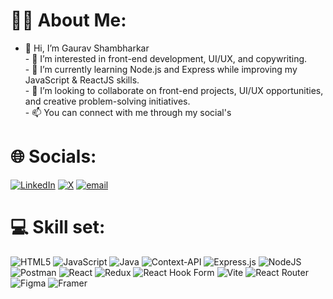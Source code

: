 <!---👋 Hi, I’m @GauravShambharkar
- 👀 I’m highly interested in front-end development, UI/UX.
- 🌱 I’m currently learning MongoDB  while improving my JavaScript & ReactJS skills.
- 💞️ I’m looking to collaborate on front-end projects, UI/UX opportunities, and creative problem-solving initiatives.
- 📫 You can connect with me through my X: [@Gv4Real](https://x.com/Gv4Real)  
- ⚡ Fun fact: when I’m not coding or writing, I love making good music and diving into new creative things!
--->
<!---
GauravShambharkar/GauravShambharkar is a ✨ special ✨ repository because its `README.md` (this file) appears on your GitHub profile.
You can click the Preview link to take a look at your changes.
--->

# 🧑‍💻 About Me:
- 👋 Hi, I’m Gaurav Shambharkar<br>- 👀 I’m interested in front-end development, UI/UX, and copywriting.<br>- 🌱 I’m currently learning Node.js and Express while improving my JavaScript & ReactJS skills.<br>- 💞️ I’m looking to collaborate on front-end projects, UI/UX opportunities, and creative problem-solving initiatives.<br>- 📫 You can connect with me through my social's  <br>


# 🌐 Socials:
[![LinkedIn](https://img.shields.io/badge/LinkedIn-%230077B5.svg?logo=linkedin&logoColor=white)](https://linkedin.com/in/gauravsjobprofile) [![X](https://img.shields.io/badge/X-black.svg?logo=X&logoColor=white)](https://x.com/Gv4Real) [![email](https://img.shields.io/badge/Email-D14836?logo=gmail&logoColor=white)](mailto:gauravs100kar@gmail.com) 

# 💻 Skill set:
![HTML5](https://img.shields.io/badge/html5-%23E34F26.svg?style=for-the-badge&logo=html5&logoColor=white) ![JavaScript](https://img.shields.io/badge/javascript-%23323330.svg?style=for-the-badge&logo=javascript&logoColor=%23F7DF1E) ![Java](https://img.shields.io/badge/java-%23ED8B00.svg?style=for-the-badge&logo=openjdk&logoColor=white) ![Context-API](https://img.shields.io/badge/Context--Api-000000?style=for-the-badge&logo=react) ![Express.js](https://img.shields.io/badge/express.js-%23404d59.svg?style=for-the-badge&logo=express&logoColor=%2361DAFB) ![NodeJS](https://img.shields.io/badge/node.js-6DA55F?style=for-the-badge&logo=node.js&logoColor=white) ![Postman](https://img.shields.io/badge/Postman-FF6C37?style=for-the-badge&logo=postman&logoColor=white) ![React](https://img.shields.io/badge/react-%2320232a.svg?style=for-the-badge&logo=react&logoColor=%2361DAFB) ![Redux](https://img.shields.io/badge/redux-%23593d88.svg?style=for-the-badge&logo=redux&logoColor=white) ![React Hook Form](https://img.shields.io/badge/React%20Hook%20Form-%23EC5990.svg?style=for-the-badge&logo=reacthookform&logoColor=white) ![Vite](https://img.shields.io/badge/vite-%23646CFF.svg?style=for-the-badge&logo=vite&logoColor=white) ![React Router](https://img.shields.io/badge/React_Router-CA4245?style=for-the-badge&logo=react-router&logoColor=white) ![Figma](https://img.shields.io/badge/figma-%23F24E1E.svg?style=for-the-badge&logo=figma&logoColor=white) ![Framer](https://img.shields.io/badge/Framer-black?style=for-the-badge&logo=framer&logoColor=blue)

<!--# 📊 GitHub Stats:
![](https://github-readme-stats.vercel.app/api?username=GV&theme=dark&hide_border=false&include_all_commits=false&count_private=false)<br/>
![](https://nirzak-streak-stats.vercel.app/?user=GV&theme=dark&hide_border=false)<br/>
![](https://github-readme-stats.vercel.app/api/top-langs/?username=GV&theme=dark&hide_border=false&include_all_commits=false&count_private=false&layout=compact)

---
[![](https://visitcount.itsvg.in/api?id=GV&icon=0&color=0)](https://visitcount.itsvg.in)

<!-- Proudly created with GPRM ( https://gprm.itsvg.in ) -->
